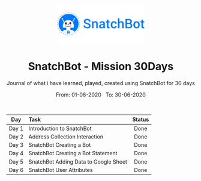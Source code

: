 <div align="center">
  <img src="./assets/snatchbot.png" alt="flutter" height="105">
</div>

<div align="center">
  <h1>SnatchBot - Mission 30Days</h1>
  <p>Journal of what i have learned, played, created using SnatchBot for 30 days</p>
  <p>From: 01-06-2020 &nbsp;  To: 30-06-2020</p>
  <br>
</div>

| Day  | Task | Status |
| :-------------: | :------------- | :----------: |
| Day 1  | Introduction to SnatchBot  | Done |
| Day 2  | Address Collection Interaction  | Done |
| Day 3  | SnatchBot Creating a Bot  | Done |
| Day 4  | SnatchBot Creating a Bot Statement | Done |
| Day 5  | SnatchBot Adding Data to Google Sheet | Done |
| Day 6  | SnatchBot User Attributes | Done |